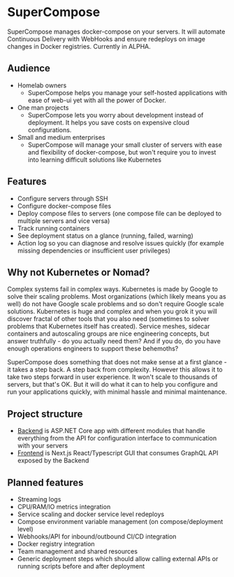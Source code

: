 # SuperCompose

SuperCompose manages docker-compose on your servers. It will automate Continuous Delivery with WebHooks and ensure redeploys on image changes in Docker registries. Currently in ALPHA.

## Audience

- Homelab owners
  - SuperCompose helps you manage your self-hosted applications with ease of web-ui yet with all the power of Docker.
- One man projects
  - SuperCompose lets you worry about development instead of deployment. It helps you save costs on expensive cloud configurations.
- Small and medium enterprises
  - SuperCompose will manage your small cluster of servers with ease and flexibility of docker-compose, but won't require you to invest into learning difficult solutions like Kubernetes

## Features

- Configure servers through SSH
- Configure docker-compose files
- Deploy compose files to servers (one compose file can be deployed to multiple servers and vice versa)
- Track running containers
- See deployment status on a glance (running, failed, warning)
- Action log so you can diagnose and resolve issues quickly (for example missing dependencies or insufficient user privileges)

## Why not Kubernetes or Nomad?

Complex systems fail in complex ways. Kubernetes is made by Google to solve their scaling problems. Most organizations (which likely means you as well) do not have Google scale problems and so don't require Google scale solutions. Kubernetes is huge and complex and when you grok it you will discover fractal of other tools that you also need (sometimes to solver problems that Kubernetes itself has created). Service meshes, sidecar containers and autoscaling groups are nice engineering concepts, but answer truthfully - do you actually need them? And if you do, do you have enough operations engineers to support these behemoths?

SuperCompose does something that does not make sense at a first glance - it takes a step back. A step back from complexity. However this allows it to take two steps forward in user experience. It won't scale to thousands of servers, but that's OK. But it will do what it can to help you configure and run your applications quickly, with minimal hassle and minimal maintenance.

## Project structure

- [Backend](/backend) is ASP.NET Core app with different modules that handle everything from the API for configuration interface to communication with your servers
- [Frontend](/frontend) is Next.js React/Typescript GUI that consumes GraphQL API exposed by the Backend

## Planned features

- Streaming logs
- CPU/RAM/IO metrics integration
- Service scaling and docker service level redeploys
- Compose environment variable management (on compose/deployment level)
- Webhooks/API for inbound/outbound CI/CD integration
- Docker registry integration
- Team management and shared resources
- Generic deployment steps which should allow calling external APIs or running scripts before and after deployment
